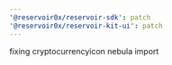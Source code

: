 ```yaml
---
'@reservoir0x/reservoir-sdk': patch
'@reservoir0x/reservoir-kit-ui': patch
---
```


fixing cryptocurrencyicon nebula import
